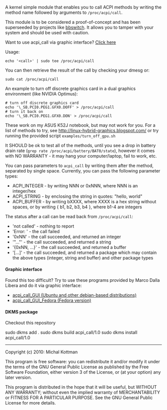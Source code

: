 A kernel simple module that enables you to call ACPI methods by writing the
method name followed by arguments to `/proc/acpi/call`.

This module is to be considered a proof-of-concept and has been superseeded by
projects like [bbswitch](https://github.com/Bumblebee-Project/bbswitch). It
allows you to tamper with your system and should be used with caution.

Want to use acpi_call via graphic interface? [Click here](https://github.com/mkottman/acpi_call/#graphic-interface)

Usage:

    echo '<call>' | sudo tee /proc/acpi/call

You can then retrieve the result of the call by checking your dmesg or:

    sudo cat /proc/acpi/call

An example to turn off discrete graphics card in a dual graphics environment
(like NVIDIA Optimus):

    # turn off discrete graphics card
    echo '\_SB.PCI0.PEG1.GFX0.DOFF' > /proc/acpi/call
    # turn it back on
    echo '\_SB.PCI0.PEG1.GFX0.DON' > /proc/acpi/call

These work on my ASUS K52J notebook, but may not work for you. For a list of
methods to try, see http://linux-hybrid-graphics.blogspot.com/ or try running
the provided script `examples/turn_off_gpu.sh`

It SHOULD be ok to test all of the methods, until you see a drop in battery
drain rate (`grep rate /proc/acpi/battery/BAT0/state`), however it comes
with NO WARRANTY - it may hang your computer/laptop, fail to work, etc.

You can pass parameters to `acpi_call` by writing them after the method,
separated by single space. Currently, you can pass the following parameter
types:

* ACPI_INTEGER - by writing NNN or 0xNNN, where NNN is an integer/hex
* ACPI_STRING - by enclosing the string in quotes: "hello, world"
* ACPI_BUFFER - by writing bXXXX, where XXXX is a hex string without spaces,
                or by writing { b1, b2, b3, b4 }, where b1-4 are integers

The status after a call can be read back from `/proc/acpi/call`:

* 'not called' - nothing to report
* 'Error: <description>' - the call failed
* '0xNN' - the call succeeded, and returned an integer
* '"..."' - the call succeeded, and returned a string
* '{0xNN, ...}' - the call succeeded, and returned a buffer
* '[...]' - the call succeeded, and returned a package which may contain the
   above types (integer, string and buffer) and other package types


#### Graphic interface

Found this too difficult? Try to use these programs provided by Marco Dalla Libera and do it via graphic interface:

* [acpi_call_GUI (Ubuntu and other debian-based distributions)](http://marcodallas.github.io/acpi_call_GUI/)
* [acpi_call_GUI_Fedora (Fedora version)](https://github.com/marcoDallas/acpi_call_GUI_Fedora)

#### DKMS package

Checkout this repository

sudo dkms add .
sudo dkms build acpi_call/1.0
sudo dkms install acpi_call/1.0


***

Copyright (c) 2010: Michal Kottman

This program is free software: you can redistribute it and/or modify
it under the terms of the GNU General Public License as published by
the Free Software Foundation, either version 3 of the License, or
(at your option) any later version.

This program is distributed in the hope that it will be useful,
but WITHOUT ANY WARRANTY; without even the implied warranty of
MERCHANTABILITY or FITNESS FOR A PARTICULAR PURPOSE.  See the
GNU General Public License for more details.
